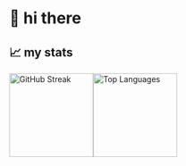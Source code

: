 # 👋 hi there

## 📈 my stats

<div style="display: flex; align-items: center;">
  <img src="http://github-readme-streak-stats.herokuapp.com?user=JVPuc3m&theme=react" alt="GitHub Streak" height="150px">
  <img src="https://github-readme-stats-sigma-five.vercel.app/api/top-langs/?username=JVPuc3m&theme=react&line_height=40&hide=css" alt="Top Languages" height="150px">
</div>
